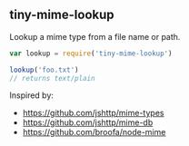 ## tiny-mime-lookup

Lookup a mime type from a file name or path.

```javascript
var lookup = require('tiny-mime-lookup')

lookup('foo.txt')
// returns text/plain
```

Inspired by:

- https://github.com/jshttp/mime-types
- https://github.com/jshttp/mime-db
- https://github.com/broofa/node-mime
